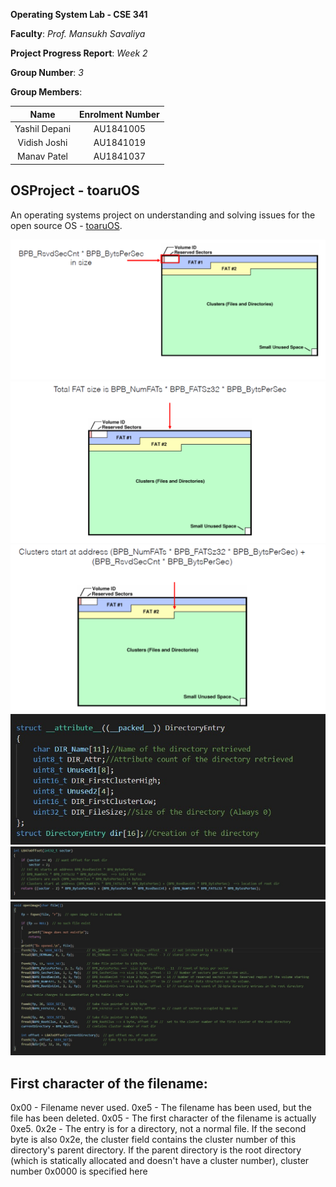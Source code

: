 
**Operating System Lab - CSE 341**

**Faculty**: *Prof. Mansukh Savaliya*

**Project Progress Report**: *Week 2*

**Group Number**: *3*

**Group Members**:

|     Name      | Enrolment Number |
| :-----------: | :--------------: |
| Yashil Depani |    AU1841005     |
| Vidish Joshi  |    AU1841019     |
|  Manav Patel  |    AU1841037     |



## OSProject - toaruOS

An operating systems project on understanding and solving issues for the open source OS - [toaruOS](https://github.com/klange/toaruos).

![FatFileSys](https://github.com/VidishJoshi/OSProject-toaruOS/blob/master/Report/img4/1.PNG)
![FatFileSys](https://github.com/VidishJoshi/OSProject-toaruOS/blob/master/Report/img4/2.PNG)
![FatFileSys](https://github.com/VidishJoshi/OSProject-toaruOS/blob/master/Report/img4/3.PNG)
![FatFileSys](https://github.com/VidishJoshi/OSProject-toaruOS/blob/master/Report/img4/code1.jpeg)
![FatFileSys](https://github.com/VidishJoshi/OSProject-toaruOS/blob/master/Report/img4/code2.jpeg)
![FatFileSys](https://github.com/VidishJoshi/OSProject-toaruOS/blob/master/Report/img4/code3.jpeg)


## First character of the filename:

0x00 - Filename never used.
0xe5 - The filename has been used, but the file has been deleted.
0x05 - The first character of the filename is actually 0xe5.
0x2e - The entry is for a directory, not a normal file. If the second byte is
also 0x2e, the cluster field contains the cluster number of this directory's
parent directory. If the parent directory is the root directory (which is
statically allocated and doesn't have a cluster number), cluster number
0x0000 is specified here

